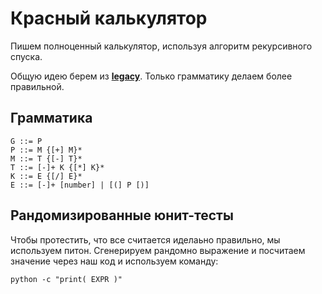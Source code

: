# Красный калькулятор

Пишем полноценный калькулятор, используя алгоритм рекурсивного спуска.

Общую идею берем из [**legacy**](https://github.com/timattt/Easy-py-calculator).
Только грамматику делаем более правильной.

## Грамматика

```
G ::= P
P ::= M {[+] M}*
M ::= T {[-] T}*
T ::= [-]+ K {[*] K}*
K ::= E {[/] E}*
E ::= [-]+ [number] | [(] P [)]
```

## Рандомизированные юнит-тесты

Чтобы протестить, что все считается иделаьно правильно, мы используем питон. Сгенерируем рандомно выражение и посчитаем значение через наш код и используем команду:

```
python -c "print( EXPR )"
```
